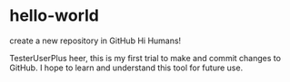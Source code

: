 # hello-world
create a new repository in GitHub
Hi Humans!

TesterUserPlus heer, this is my first trial to make and commit changes to GitHub.
I hope to learn and understand this tool for future use.
